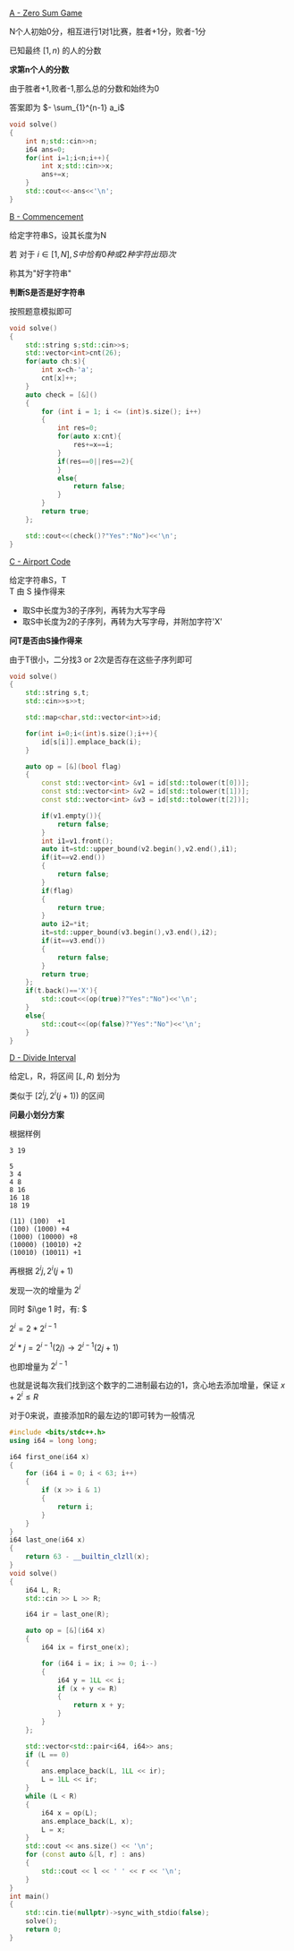 [A - Zero Sum Game](https://atcoder.jp/contests/abc349/tasks/abc349_a)

N个人初始0分，相互进行1对1比赛，胜者+1分，败者-1分  

已知最终 $[1,n)$ 的人的分数  

**求第n个人的分数**  

由于胜者+1,败者-1,那么总的分数和始终为0  

答案即为 $- \sum_{1}^{n-1} a_i$  

```cpp
void solve()
{
    int n;std::cin>>n;
    i64 ans=0;
    for(int i=1;i<n;i++){
        int x;std::cin>>x;
        ans+=x;
    }
    std::cout<<-ans<<'\n';
}
```

[B - Commencement](https://atcoder.jp/contests/abc349/tasks/abc349_b)

给定字符串S，设其长度为N  

若 对于 $i\in[1,N],S中恰有0种或2种字符出现i次$  

称其为"好字符串"  

**判断S是否是好字符串**  

按照题意模拟即可  

```cpp
void solve()
{
    std::string s;std::cin>>s;
    std::vector<int>cnt(26);
    for(auto ch:s){
        int x=ch-'a';
        cnt[x]++;
    }
    auto check = [&]()
    {
        for (int i = 1; i <= (int)s.size(); i++)
        {
            int res=0;
            for(auto x:cnt){
                res+=x==i;
            }           
            if(res==0||res==2){
            }
            else{
                return false;
            }
        }
        return true;
    };

    std::cout<<(check()?"Yes":"No")<<'\n';
}
```

[C - Airport Code](https://atcoder.jp/contests/abc349/tasks/abc349_c)

给定字符串S，T  
T 由 S 操作得来  

- 取S中长度为3的子序列，再转为大写字母 
- 取S中长度为2的子序列，再转为大写字母，并附加字符'X'  

**问T是否由S操作得来**

由于T很小，二分找3 or 2次是否存在这些子序列即可  

```cpp
void solve()
{
    std::string s,t;
    std::cin>>s>>t;

    std::map<char,std::vector<int>>id;

    for(int i=0;i<(int)s.size();i++){
        id[s[i]].emplace_back(i);
    }

    auto op = [&](bool flag)
    {
        const std::vector<int> &v1 = id[std::tolower(t[0])];
        const std::vector<int> &v2 = id[std::tolower(t[1])];
        const std::vector<int> &v3 = id[std::tolower(t[2])];

        if(v1.empty()){
            return false;
        }
        int i1=v1.front();
        auto it=std::upper_bound(v2.begin(),v2.end(),i1);
        if(it==v2.end())
        {
            return false;
        }
        if(flag)
        {
            return true;
        }
        auto i2=*it;
        it=std::upper_bound(v3.begin(),v3.end(),i2);
        if(it==v3.end())
        {
            return false;
        }
        return true;
    };
    if(t.back()=='X'){
        std::cout<<(op(true)?"Yes":"No")<<'\n';
    }
    else{
        std::cout<<(op(false)?"Yes":"No")<<'\n';
    }
}
```

[D - Divide Interval](https://atcoder.jp/contests/abc349/tasks/abc349_d)

给定L，R，将区间 $[L,R)$ 划分为  

类似于 $[2^{i}j,2^{i}(j+1))$ 的区间

**问最小划分方案**

根据样例

```
3 19

5
3 4
4 8
8 16
16 18
18 19

(11) (100)  +1
(100) (1000) +4
(1000) (10000) +8
(10000) (10010) +2
(10010) (10011) +1

```

再根据 $2^{i}j,2^{i}(j+1)$  

发现一次的增量为  $2^{i}$

同时  $i\ge 1 时，有: $

$2^{i}=2*2^{i-1}$ 

$2^{i}*j=2^{i-1}(2j) \rightarrow 2^{i-1}(2j+1)$

也即增量为 $2^{i-1}$  

也就是说每次我们找到这个数字的二进制最右边的1，贪心地去添加增量，保证 $x+2^{i}\le R$

对于0来说，直接添加R的最左边的1即可转为一般情况  



```cpp
#include <bits/stdc++.h>
using i64 = long long;

i64 first_one(i64 x)
{
    for (i64 i = 0; i < 63; i++)
    {
        if (x >> i & 1)
        {
            return i;
        }
    }
}
i64 last_one(i64 x)
{
    return 63 - __builtin_clzll(x);
}
void solve()
{
    i64 L, R;
    std::cin >> L >> R;

    i64 ir = last_one(R);

    auto op = [&](i64 x)
    {
        i64 ix = first_one(x);

        for (i64 i = ix; i >= 0; i--)
        {
            i64 y = 1LL << i;
            if (x + y <= R)
            {
                return x + y;
            }
        }
    };

    std::vector<std::pair<i64, i64>> ans;
    if (L == 0)
    {
        ans.emplace_back(L, 1LL << ir);
        L = 1LL << ir;
    }
    while (L < R)
    {
        i64 x = op(L);
        ans.emplace_back(L, x);
        L = x;
    }
    std::cout << ans.size() << '\n';
    for (const auto &[l, r] : ans)
    {
        std::cout << l << ' ' << r << '\n';
    }
}
int main()
{
    std::cin.tie(nullptr)->sync_with_stdio(false);
    solve();
    return 0;
}

```











